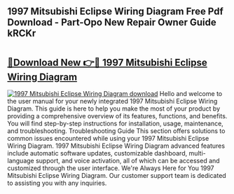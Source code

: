 ## 1997 Mitsubishi Eclipse Wiring Diagram Free Pdf Download - Part-Opo New Repair Owner Guide kRCKr

# <h2><a href="http://dfr9g2.blite.top/?on=1997+Mitsubishi+Eclipse+Wiring+Diagram">🔗Download New 👉🔴 1997 Mitsubishi Eclipse Wiring Diagram</a></h2>

[![1997 Mitsubishi Eclipse Wiring Diagram download](https://i.imgur.com/lujVjoI.png)](http://dfr9g2.blite.top/?on=1997+Mitsubishi+Eclipse+Wiring+Diagram)
Hello and welcome to the user manual for your newly integrated 1997 Mitsubishi Eclipse Wiring Diagram. This guide is here to help you make the most of your product by providing a comprehensive overview of its features, functions, and benefits. You will find step-by-step instructions for installation, usage, maintenance, and troubleshooting. Troubleshooting Guide This section offers solutions to common issues encountered while using your 1997 Mitsubishi Eclipse Wiring Diagram. 1997 Mitsubishi Eclipse Wiring Diagram advanced features include automatic software updates, customizable dashboard, multi-language support, and voice activation, all of which can be accessed and customized through the user interface. We're Always Here for You 1997 Mitsubishi Eclipse Wiring Diagram. Our customer support team is dedicated to assisting you with any inquiries.

